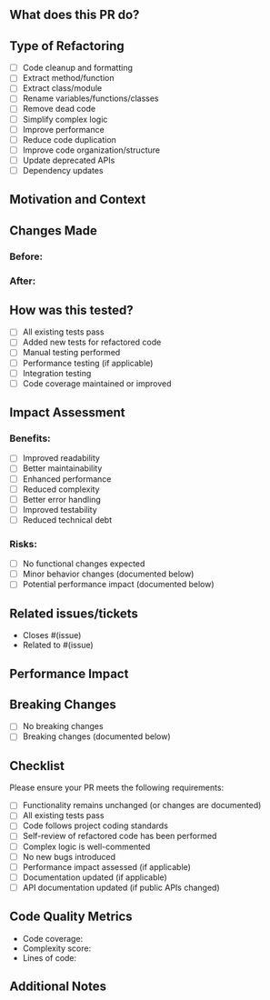 ## What does this PR do?

<!-- Provide a clear description of the refactoring changes -->

## Type of Refactoring

<!-- Select the type of refactoring performed -->
- [ ] Code cleanup and formatting
- [ ] Extract method/function
- [ ] Extract class/module
- [ ] Rename variables/functions/classes
- [ ] Remove dead code
- [ ] Simplify complex logic
- [ ] Improve performance
- [ ] Reduce code duplication
- [ ] Improve code organization/structure
- [ ] Update deprecated APIs
- [ ] Dependency updates

## Motivation and Context

<!-- Why was this refactoring necessary? -->
<!-- What problems does it solve? (e.g., maintainability, performance, readability) -->

## Changes Made

<!-- Describe the specific refactoring changes -->
<!-- What was the old approach vs. the new approach? -->

### Before:
<!-- Describe the code/structure before refactoring -->

### After:
<!-- Describe the code/structure after refactoring -->

## How was this tested?

<!-- How did you ensure the refactoring didn't break functionality? -->

- [ ] All existing tests pass
- [ ] Added new tests for refactored code
- [ ] Manual testing performed
- [ ] Performance testing (if applicable)
- [ ] Integration testing
- [ ] Code coverage maintained or improved

## Impact Assessment

<!-- What is the impact of this refactoring? -->

### Benefits:
- [ ] Improved readability
- [ ] Better maintainability
- [ ] Enhanced performance
- [ ] Reduced complexity
- [ ] Better error handling
- [ ] Improved testability
- [ ] Reduced technical debt

### Risks:
- [ ] No functional changes expected
- [ ] Minor behavior changes (documented below)
- [ ] Potential performance impact (documented below)

## Related issues/tickets

<!-- List any related issues or tickets -->
- Closes #(issue)
- Related to #(issue)

## Performance Impact

<!-- If applicable, describe any performance improvements or impacts -->

## Breaking Changes

<!-- List any breaking changes introduced by this refactoring -->
- [ ] No breaking changes
- [ ] Breaking changes (documented below)

## Checklist

Please ensure your PR meets the following requirements:

- [ ] Functionality remains unchanged (or changes are documented)
- [ ] All existing tests pass
- [ ] Code follows project coding standards
- [ ] Self-review of refactored code has been performed
- [ ] Complex logic is well-commented
- [ ] No new bugs introduced
- [ ] Performance impact assessed (if applicable)
- [ ] Documentation updated (if applicable)
- [ ] API documentation updated (if public APIs changed)

## Code Quality Metrics

<!-- If available, include before/after metrics -->
- Code coverage: <!-- before% → after% -->
- Complexity score: <!-- before → after -->
- Lines of code: <!-- before → after -->

## Additional Notes

<!-- Add any additional notes about the refactoring -->